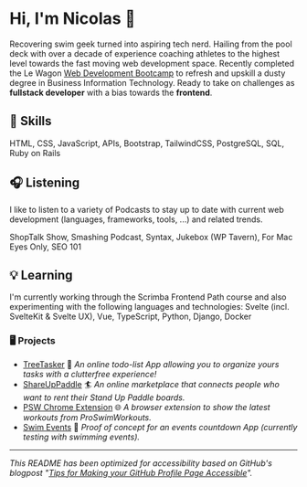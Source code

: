 # Hi, I'm Nicolas :wave:

Recovering swim geek turned into aspiring tech nerd.
Hailing from the pool deck with over a decade of experience coaching athletes
to the highest level towards the fast moving web development space.
Recently completed the Le Wagon [Web Development Bootcamp](https://www.lewagon.com/web-development-course)
to refresh and upskill a dusty degree in Business Information Technology.
Ready to take on challenges as **fullstack developer** with a bias towards the **frontend**.

## :gem: Skills

HTML, CSS, JavaScript, APIs, Bootstrap, TailwindCSS, PostgreSQL, SQL, Ruby on Rails

## :headphones: Listening

I like to listen to a variety of Podcasts to stay up to date
with current web development (languages, frameworks, tools, ...) and related trends.

ShopTalk Show, Smashing Podcast, Syntax, Jukebox (WP Tavern),
For Mac Eyes Only, SEO 101

## :bulb: Learning

I'm currently working through the Scrimba Frontend Path course
and also experimenting with the following languages and technologies:
Svelte (incl. SvelteKit & Svelte UX), Vue, TypeScript, Python, Django, Docker

### :desktop_computer: Projects

- [TreeTasker](https://www.treetasker.ch/) :deciduous_tree: _An online
todo-list App allowing you to organize yours tasks with a clutterfree experience!_
- [ShareUpPaddle](https://github.com/ekyburz/ShareUpPaddle) :surfer: _An online marketplace
that connects people who want to rent their Stand Up Paddle boards._
- [PSW Chrome Extension](https://github.com/nicolasmesser/psw-chrome-ext) :globe_with_meridians:
_A browser extension to show the latest workouts from ProSwimWorkouts._
- [Swim Events](https://github.com/CuttingEdgeDevelopment/swim-events) :calendar:
_Proof of concept for an events countdown App (currently testing with swimming events)._

___
_This README has been optimized for accessibility based on GitHub's blogpost
"[Tips for Making your GitHub Profile Page Accessible](https://github.blog/2023-10-26-5-tips-for-making-your-github-profile-page-accessible)"._
